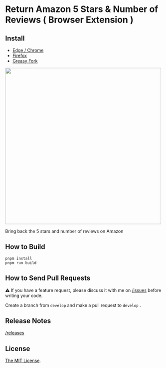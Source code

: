 # Return Amazon 5 Stars & Number of Reviews ( Browser Extension )

## Install

- [Edge / Chrome](https://chrome.google.com/webstore/detail/nahhbhpfahionfaobhlmoldlicdaoddg)
- [Firefox](https://addons.mozilla.org/firefox/addon/classic-amazon-stars/)
- [Greasy Fork](https://greasyfork.org/scripts/474149-return-amazon-5-stars-number-of-reviews)

<a href="https://chrome.google.com/webstore/detail/nahhbhpfahionfaobhlmoldlicdaoddg" target="_blank"><img src="https://user-images.githubusercontent.com/315510/262693816-9871ef8b-d7e7-4f0c-856d-7baa510f1715.png" width="500px" /></a>

Bring back the 5 stars and number of reviews on Amazon

## How to Build

```
pnpm install
pnpm run build
```

## How to Send Pull Requests

⚠️ If you have a feature request, please discuss it with me on [/issues](https://github.com/Cside/return-amazon-5-stars-and-number-of-reviews/issues) before writing your code.

Create a branch from `develop` and make a pull request to `develop` .

## Release Notes

[/releases](https://github.com/Cside/return-amazon-5-stars-and-number-of-reviews/releases)

## License

[The MIT License](/LICENSE).
